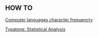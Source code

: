## HOW TO

[Computer languages character frequencty](http://xahlee.info/comp/computer_language_char_distribution.html)

[Typatone: Statistical Analysis](https://typatone.com/stats.html)
